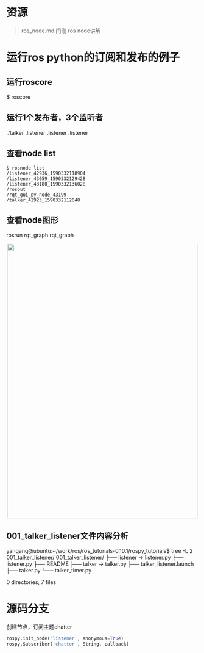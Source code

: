 # 资源
> ros_node.md
> 闫刚 ros node讲解

# 运行ros python的订阅和发布的例子

## 运行roscore
$ roscore

## 运行1个发布者，3个监听者
./talker
.listener
.listener
.listener

## 查看node list
```shell
$ rosnode list
/listener_42936_1590332118904
/listener_43059_1590332129428
/listener_43180_1590332136028
/rosout
/rqt_gui_py_node_43199
/talker_42923_1590332112048
```
   
## 查看node图形
rosrun rqt_graph  rqt_graph

<div align="center">
<img src="https://github.com/yangang123/yangang123.github.io/tree/master/13-ros/resource/rosgraph.png" height="720" width="500" >
</div>

## 001_talker_listener文件内容分析
yangang@ubuntu:~/work/ros/ros_tutorials-0.10.1/rospy_tutorials$ tree -L 2 001_talker_listener/
001_talker_listener/
├── listener -> listener.py
├── listener.py
├── README
├── talker -> talker.py
├── talker_listener.launch
├── talker.py
└── talker_timer.py

0 directories, 7 files

# 源码分支
创建节点，订阅主题chatter
```py
rospy.init_node('listener', anonymous=True)
rospy.Subscriber('chatter', String, callback)
````


